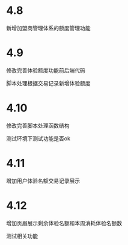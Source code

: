 # 4.8

新增加盟商管理体系的额度管理功能

# 4.9

修改完善体验额度功能前后端代码

脚本处理根据交易记录新增体验额度

# 4.10

修改完善脚本处理函数结构

测试环境下测试功能是否ok

# 4.11

增加用户体验名额交易记录展示

# 4.12

增加页眉展示剩余体验名额和本周消耗体验名额数

测试相关功能